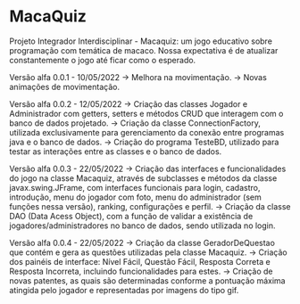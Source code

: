 # MacaQuiz
Projeto Integrador Interdisciplinar - Macaquiz: um jogo educativo sobre programação com temática de macaco. Nossa expectativa é de atualizar constantemente o jogo até ficar como o esperado.

Versão alfa 0.0.1 - 10/05/2022
  -> Melhora na movimentação.
  -> Novas animações de movimentação.

Versão alfa 0.0.2 - 12/05/2022
  -> Criação das classes Jogador e Administrador com getters, setters e métodos CRUD que interagem com o banco de dados projetado.
  -> Criação da classe ConnectionFactory, utilizada exclusivamente para gerenciamento da conexão entre programas java e o banco de dados.
  -> Criação do programa TesteBD, utilizado para testar as interações entre as classes e o banco de dados.

Versão alfa 0.0.3 - 22/05/2022
  -> Criação das interfaces e funcionalidades do jogo na classe Macaquiz, através de subclasses e métodos da classe javax.swing.JFrame, com interfaces funcionais para
  login, cadastro, introdução, menu do jogador com foto, menu do administrador (sem funções nessa versão), ranking, configurações e perfil.
  -> Criação da classe DAO (Data Acess Object), com a função de validar a existência de jogadores/administradores no banco de dados, sendo utilizada no login.

Versão alfa 0.0.4 - 22/05/2022
  -> Criação da classe GeradorDeQuestao que contém e gera as questões utilizadas pela classe Macaquiz.
  -> Criação dos painéis de interface: Nível Fácil, Questão Fácil, Resposta Correta e Resposta Incorreta, incluindo funcionalidades para estes.
  -> Criação de novas patentes, as quais são determinadas conforme a pontuação máxima atingida pelo jogador e representadas por imagens do tipo gif.
